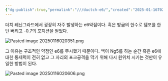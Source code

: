 ```yaml
---
{"dg-publish":true,"permalink":"///ductch-e6/","created":"2025-01-16T02:03:39.885+09:00","updated":"2025-01-17T00:24:29.094+09:00"}
---
```


더치 레닌그라드에서 굉장히 자주 발생하는 e6약점이다.
흑은 방금의 한수로 템포를 한턴 버리고 -0.7의 포지션을 얻었다.

![Pasted image 20250116020351.png](/img/user/z-Attached%20Files/Pasted%20image%2020250116020351.png)

그 이유는 구조적인 약점인 e6를 무시했기 때문이다.
백이 Ng5를 하는 순간 흑은 e6에 대한 통제력이 전혀 없고 그 자리의 포크공격을 막기 위해 다시 원위치 시키는 것만이 유일한 방법이 된다.


![Pasted image 20250116020606.png](/img/user/z-Attached%20Files/Pasted%20image%2020250116020606.png)